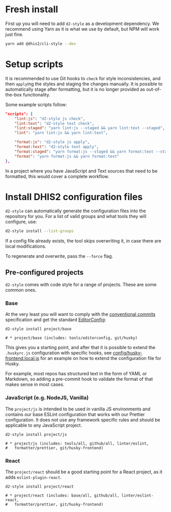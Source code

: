 # Fresh install

First up you will need to add `d2-style` as a development dependency. We
recommend using Yarn as it is what we use by default, but NPM will work
just fine.

```bash
yarn add @dhis2/cli-style --dev
```

# Setup scripts

It is recommended to use Git hooks to `check` for style inconsistencies,
and then `apply`ing the styles and staging the changes manually. It is
possible to automatically stage after formatting, but it is no longer
provided as out-of-the-box functionality.

Some example scripts follow:

```json
"scripts": {
    "lint:js": "d2-style js check",
    "lint:text": "d2-style text check",
    "lint:staged": "yarn lint:js --staged && yarn lint:text --staged",
    "lint": "yarn lint:js && yarn lint:text",

    "format:js": "d2-style js apply",
    "format:text": "d2-style text apply",
    "format:staged": "yarn format:js --staged && yarn format:text --staged",
    "format": "yarn format:js && yarn format:text"
},
```

In a project where you have JavaScript and Text sources that need to be
formatted, this would cover a complete workflow.

# Install DHIS2 configuration files

`d2-style` can automatically generate the configuration files into the
repository for you. For a list of valid groups and what tools they will
configure, use:

```bash
d2-style install --list-groups
```

If a config file already exists, the tool skips overwriting it, in case
there are local modifications.

To regenerate and overwrite, pass the `--force` flag.

## Pre-configured projects

`d2-style` comes with code style for a range of projects. These are some
common ones.

### Base

At the very least you will want to comply with the [conventional
commits](https://www.conventionalcommits.org/en/v1.0.0/#summary)
specification and get the standard
[EditorConfig](https://editorconfig.org/):

```
d2-style install project/base

# * project/base (includes: tools/editorconfig, git/husky)
```

This gives you a starting point, and after that it is possible to extend
the `.huskyrc.js` configuration with specific hooks, see
[config/husky-frontend.local.js](config/husky-frontend.local.js) for an
example on how to extend the configuration file for Husky.

For example, most repos has structured text in the form of YAML or
Markdown, so adding a pre-commit hook to validate the format of that
makes sense in most cases.

### JavaScript (e.g. NodeJS, Vanilla)

The `project/js` is intended to be used in vanilla JS environments and
contains our base ESLint configuration that works with our Prettier
configuration. It does not use any framework specific rules and should
be applicable to any JavaScript project.

```
d2-style install project/js

# * project/js (includes: tools/all, github/all, linter/eslint,
#   formatter/prettier, git/husky-frontend)
```

### React

The `project/react` should be a good starting point for a React project,
as it adds `eslint-plugin-react`.

```
d2-style install project/react

# * project/react (includes: base/all, github/all, linter/eslint-react,
#   formatter/prettier, git/husky-frontend)
```
